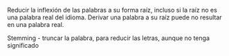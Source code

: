Reducir la inflexión de las palabras a su forma raíz, incluso si la raíz no es una palabra real del idioma. Derivar una palabra a su raíz puede no resultar en una palabra real.

Stemming - truncar la palabra, para reducir las letras, aunque no tenga significado
